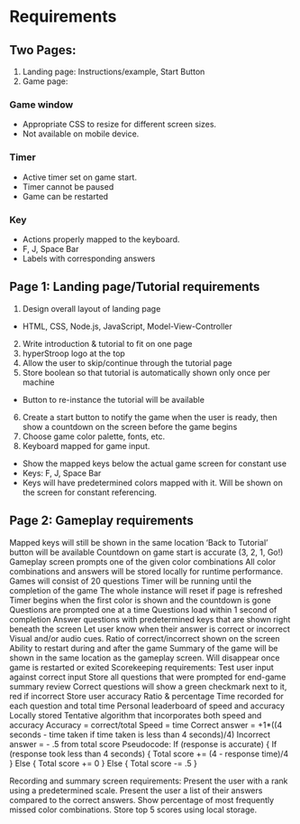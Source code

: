 # Requirements
## Two Pages:
 1. Landing page: Instructions/example, Start Button
 2. Game page: 
### Game window
* Appropriate CSS to resize for different screen sizes.
* Not available on mobile device.
### Timer
* Active timer set on game start.
* Timer cannot be paused
* Game can be restarted
### Key
* Actions properly mapped to the keyboard.
* F, J, Space Bar
* Labels with corresponding answers
## Page 1: Landing page/Tutorial requirements
1. Design overall layout of landing page
* HTML, CSS, Node.js, JavaScript, Model-View-Controller
2. Write introduction & tutorial to fit on one page
3. hyperStroop logo at the top
4. Allow the user to skip/continue through the tutorial page
5. Store boolean so that tutorial is automatically shown only once per machine
* Button to re-instance the tutorial will be available
6. Create a start button to notify the game when the user is ready, then show a countdown on the screen before the game begins
7. Choose game color palette, fonts, etc.
8. Keyboard mapped for game input.
* Show the mapped keys below the actual game screen for constant use
* Keys: F, J, Space Bar
* Keys will have predetermined colors mapped with it. Will be shown on the screen for constant referencing.
## Page 2: Gameplay requirements
Mapped keys will still be shown in the same location
‘Back to Tutorial’ button will be available
Countdown on game start is accurate (3, 2, 1, Go!)
Gameplay screen prompts one of the given color combinations
All color combinations and answers will be stored locally for runtime performance.
Games will consist of 20 questions 
Timer will be running until the completion of the game
The whole instance will reset if page is refreshed
Timer begins when the first color is shown and the countdown is gone
Questions are prompted one at a time
Questions load within 1 second of completion
Answer questions with predetermined keys that are shown right beneath the screen
Let user know when their answer is correct or incorrect
Visual and/or audio cues.
Ratio of correct/incorrect shown on the screen
Ability to restart during and after the game
Summary of the game will be shown in the same location as the gameplay screen.
Will disappear once game is restarted or exited
Scorekeeping requirements: 
Test user input against correct input 
Store all questions that were prompted for end-game summary review
Correct questions will show a green checkmark next to it, red if incorrect
Store user accuracy
Ratio & percentage
Time recorded for each question and total time
Personal leaderboard of speed and accuracy
Locally stored
Tentative algorithm that incorporates both speed and accuracy
Accuracy = correct/total
Speed = time
Correct answer = +1*((4 seconds - time taken if time taken is less than 4 seconds)/4)
Incorrect answer = - .5 from total score
Pseudocode:
If (response is accurate) {
	If (response took less than 4 seconds) {
		Total score += (4 - response time)/4
	} Else {
		Total score += 0 
	 } Else {
		Total score -= .5
}

Recording and summary screen requirements:
Present the user with a rank using a predetermined scale.
Present the user a list of their answers compared to the correct answers.
Show percentage of most frequently missed color combinations.
Store top 5 scores using local storage.

